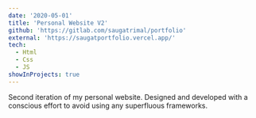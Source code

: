 ```yaml
---
date: '2020-05-01'
title: 'Personal Website V2'
github: 'https://gitlab.com/saugatrimal/portfolio'
external: 'https://saugatportfolio.vercel.app/'
tech:
  - Html
  - Css
  - JS
showInProjects: true
---
```


Second iteration of my personal website. Designed and developed with a conscious effort to avoid using any superfluous frameworks.